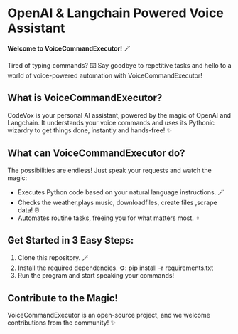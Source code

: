 # OpenAI & Langchain Powered Voice Assistant

**Welcome to VoiceCommandExecutor!** ️🪄

Tired of typing commands? ⌨️ Say goodbye to repetitive tasks and hello to a world of voice-powered automation with VoiceCommandExecutor!

## What is VoiceCommandExecutor?

CodeVox is your personal AI assistant, powered by the magic of OpenAI and Langchain. It understands your voice commands and uses its Pythonic wizardry to get things done, instantly and hands-free! ✨

## What can VoiceCommandExecutor do?

The possibilities are endless! Just speak your requests and watch the magic:

- Executes Python code based on your natural language instructions. 🪄
- Checks the weather,plays music, downloadfiles, create files ,scrape data! ⏰
- Automates routine tasks, freeing you for what matters most. ‍♀️

## Get Started in 3 Easy Steps:

1. Clone this repository. 🪄
2. Install the required dependencies. ⚙️:
   pip install -r requirements.txt
4. Run the program and start speaking your commands! ️

## Contribute to the Magic!

VoiceCommandExecutor is an open-source project, and we welcome contributions from the community! ✨

